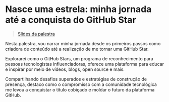 # Nasce uma estrela: minha jornada até a conquista do GitHub Star

> [Slides da palestra](https://www.canva.com/design/DAFBzpkEKgI/eaRtRAVE5Fuv-ixt_T14YA/view#1)

Nesta palestra, vou narrar minha jornada desde os primeiros passos como criadora de conteúdo até a realização de me tornar uma GitHub Star. 

Explorarei como o GitHub Stars, um programa de reconhecimento para pessoas tecnologistas influenciadoras, oferece uma plataforma para educar e inspirar por meio de vídeos, blogs, open source e mais. 

Compartilhando desafios superados e estratégias de construção de presença, destaco como o compromisso com a comunidade tecnológica me levou a conquistar o título cobiçado e moldar o futuro da plataforma GitHub.